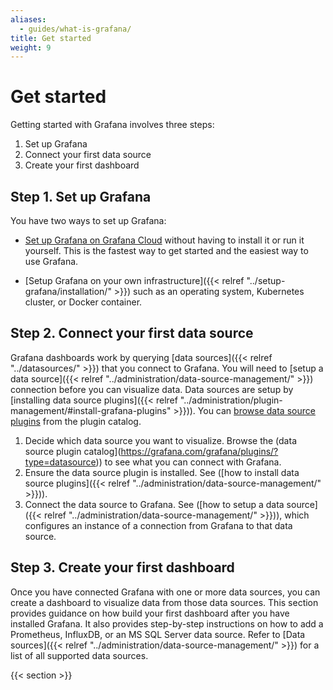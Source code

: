 ```yaml
---
aliases:
  - guides/what-is-grafana/
title: Get started
weight: 9
---
```


# Get started

Getting started with Grafana involves three steps:

1. Set up Grafana
1. Connect your first data source
1. Create your first dashboard

## Step 1. Set up Grafana

You have two ways to set up Grafana:

- [Set up Grafana on Grafana Cloud]("https://grafana.com/docs/grafana-cloud/quickstart/") without having to install it or run it yourself.
  This is the fastest way to get started and the easiest way to use Grafana.
* [Setup Grafana on your own infrastructure]({{< relref "../setup-grafana/installation/" >}}) such as an operating system, Kubernetes cluster, or Docker container.

## Step 2. Connect your first data source

Grafana dashboards work by querying [data sources]({{< relref "../datasources/" >}}) that you connect to Grafana. You will need to [setup a data source]({{< relref "../administration/data-source-management/" >}}) connection before you can visualize data. Data sources are setup by [installing data source plugins]({{< relref "../administration/plugin-management/#install-grafana-plugins" >}})). You can [browse data source plugins](https://grafana.com/grafana/plugins/?type=datasource) from the plugin catalog.

1. Decide which data source you want to visualize. Browse the (data source plugin catalog](https://grafana.com/grafana/plugins/?type=datasource)) to see what you can connect with Grafana.
2. Ensure the data source plugin is installed. See ([how to install data source plugins]({{< relref "../administration/data-source-management/" >}})).
3. Connect the data source to Grafana. See ([how to setup a data source]({{< relref "../administration/data-source-management/" >}})), which configures an instance of a connection from Grafana to that data source.

## Step 3. Create your first dashboard

Once you have connected Grafana with one or more data sources, you can create a dashboard to visualize data from those data sources. This section provides guidance on how build your first dashboard after you have installed Grafana. It also provides step-by-step instructions on how to add a Prometheus, InfluxDB, or an MS SQL Server data source. Refer to [Data sources]({{< relref "../administration/data-source-management/" >}}) for a list of all supported data sources.

{{< section >}}
